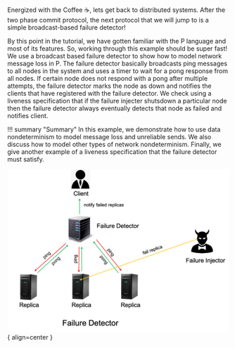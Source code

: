 Energized with the Coffee :coffee:, lets get back to distributed systems. After the two phase commit protocol, the next protocol that we will jump to is a simple broadcast-based failure detector!

By this point in the tutorial, we have gotten familiar with the P language and most of its features. So, working through this example should be super fast! We use a broadcast based failure detector to show how to model network message loss in P. The failure detector basically broadcasts ping messages to all nodes in the system and uses a timer to wait for a pong response from all nodes. If certain node does not respond with a pong after multiple attempts, the failure detector marks the node as down and notifies the clients that have registered with the failure detector. We check using a liveness specification that if the failure injecter shutsdown a particular node then the failure detector always eventually detects that node as failed and notifies client.

!!! summary "Summary"
    In this example, we demonstrate how to use data nondeterminism to model message loss and unreliable sends. We also discuss how to model other types of network nondeterminism. Finally, we give another example of a liveness specification that the failure detector must satisfy.


![Placeholder](failuredetector.png){ align=center }